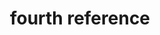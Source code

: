 ---
title: fourth reference
onpage_menu: true
subline: branding
text: this is a demo text
image: dude.jpg

---